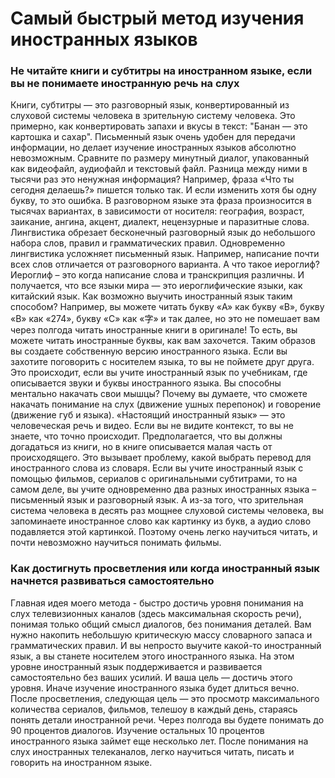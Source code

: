 
# Самый быстрый метод изучения иностранных языков

### Не читайте книги и субтитры на иностранном языке, если вы не понимаете иностранную речь на слух 

Книги, субтитры — это разговорный язык, конвертированный из слуховой системы человека в зрительную систему человека. Это примерно, как конвертировать запахи и вкусы в текст: "Банан — это картошка и сахар". Письменный язык очень удобен для передачи информации, но делает изучение иностранных языков абсолютно невозможным. Сравните по размеру минутный диалог, упакованный как видеофайл, аудиофайл и текстовый файл. Разница между ними в тысячи раз это ненужная информация? 
Например, фраза «Что ты сегодня делаешь?» пишется только так. И если изменить хотя бы одну букву, то это ошибка. В разговорном языке эта фраза произносится в тысячах вариантах, в зависимости от носителя: география, возраст, заикание, ангина, акцент, диалект, нецензурные и паразитные слова.
Лингвистика обрезает бесконечный разговорный язык до небольшого набора слов, правил и грамматических правил. Одновременно лингвистика усложняет письменный язык. Например, написание почти всех слов отличается от разговорного варианта. А что такое иероглиф? Иероглиф – это когда написание слова и транскрипция различны. И получается, что все языки мира — это иероглифические языки, как китайский язык. Как возможно выучить иностранный язык таким способом? 
Например, вы можете читать букву «A» как букву «B», букву «B» как «274», букву «C» как «字» и так далее, но это не помешает вам через полгода читать иностранные книги в оригинале! То есть, вы можете читать иностранные буквы, как вам захочется. Таким образов вы создаете собственную версию иностранного языка. Если вы захотите поговорить с носителем языка, то вы не поймете друг друга. Это происходит, если вы учите иностранный язык по учебникам, где описывается звуки и буквы иностранного языка.
Вы способны ментально накачать свои мышцы? Почему вы думаете, что сможете накачать понимание на слух  (движение ушных перепонок) и говорение (движение губ и языка). 
«Настоящий иностранный язык» — это человеческая речь и видео. Если вы не видите контекст, то вы не знаете, что точно происходит. Предполагается, что вы должны догадаться из книги, но в книге описывается малая часть от происходящего. Это вызывает проблему, какой выбрать перевод для иностранного слова из словаря.
Если вы учите иностранный язык с помощью фильмов, сериалов с оригинальными субтитрами, то на самом деле, вы учите одновременно два разных иностранных языка – письменный язык и разговорный язык. А из-за того, что зрительная система человека в десять раз мощнее слуховой системы человека, вы запоминаете иностранное слово как картинку из букв, а аудио слово подавляется этой картинкой. Поэтому очень легко научиться читать, и почти невозможно научиться понимать фильмы. 

### Как достигнуть просветления или когда иностранный язык начнется развиваться самостоятельно

Главная идея моего метода - быстро достичь уровня понимания на слух телевизионных каналов (здесь максимальная скорость речи), понимая только общий смысл диалогов, без понимания деталей. Вам нужно накопить небольшую критическую массу словарного запаса и грамматических правил. И вы непросто выучите какой-то иностранный язык, а вы станете носителем этого иностранного языка. На этом уровне иностранный язык поддерживается и развивается самостоятельно без ваших усилий. 
И ваша цель — достичь этого уровня. Иначе изучение иностранного языка будет длиться вечно. 
После просветления, следующая цель — это просмотр максимального количества сериалов, фильмов, телешоу в каждый день, стараясь понять детали иностранной речи. Через полгода вы будете понимать до 90 процентов диалогов.  Изучение остальных 10 процентов иностранного языка займет еще несколько лет. После понимания на слух иностранных телеканалов, легко научиться читать, писать и говорить на иностранном языке.
